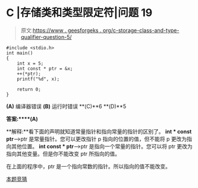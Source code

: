 # C |存储类和类型限定符|问题 19

> 原文:[https://www . geesforgeks . org/c-storage-class-and-type-qualifier-question-5/](https://www.geeksforgeeks.org/c-storage-classes-and-type-qualifiers-question-5/)

```
#include <stdio.h>
int main()
{
    int x = 5;
    int const * ptr = &x;
    ++(*ptr);
    printf("%d", x);

    return 0;
}
```

**(A)** 编译器错误
**(B)** 运行时错误
**(C)**6
**(D)**5

**答案:****(A)**

**解释:**看下面的声明就知道常量指针和指向常量的指针的区别了。
**int * const ptr**—>ptr 是常量指针。您可以更改指针 p 指向的位置的值，但不能将 p 更改为指向其他位置。
**int const * ptr**—>ptr 是指向一个常量的指针。您可以将 ptr 更改为指向其他变量。但是你不能改变 ptr 所指向的值。

在上面的程序中，ptr 是一个指向常数的指针。所以指向的值不能改变。

[本题竞猜](https://www.geeksforgeeks.org/c-language-2-gq/storage-classes-gq/)